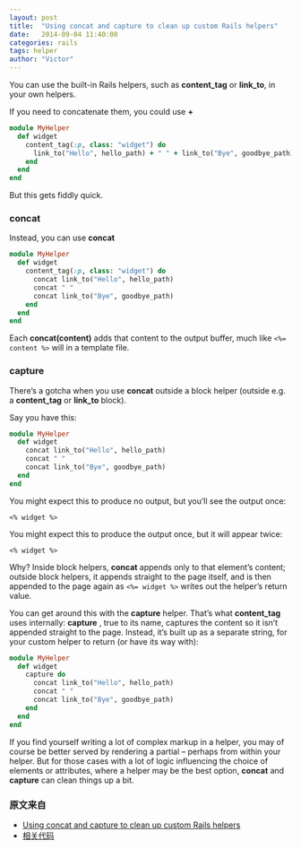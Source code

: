 ```yaml
---
layout: post
title:  "Using concat and capture to clean up custom Rails helpers"
date:   2014-09-04 11:40:00
categories: rails
tags: helper
author: "Victor"
---
```


You can use the built-in Rails helpers, such as **content_tag** or **link_to**, in your own helpers.

If you need to concatenate them, you could use **+**

```ruby
module MyHelper
  def widget
    content_tag(:p, class: "widget") do
      link_to("Hello", hello_path) + " " + link_to("Bye", goodbye_path)
    end
  end
end
```

But this gets fiddly quick.

### concat

Instead, you can use **concat**

```ruby
module MyHelper
  def widget
    content_tag(:p, class: "widget") do
      concat link_to("Hello", hello_path)
      concat " "
      concat link_to("Bye", goodbye_path)
    end
  end
end
```

Each **concat(content)** adds that content to the output buffer, much like ```<%= content %>``` will in a template file.

### capture

There’s a gotcha when you use **concat** outside a block helper (outside e.g. a **content_tag** or **link_to** block).

Say you have this:

```ruby
module MyHelper
  def widget
    concat link_to("Hello", hello_path)
    concat " "
    concat link_to("Bye", goodbye_path)
  end
end
```

You might expect this to produce no output, but you’ll see the output once:

```<% widget %>```

You might expect this to produce the output once, but it will appear twice:

```<% widget %>```


Why? Inside block helpers, **concat** appends only to that element’s content; outside block helpers, it appends straight to the page itself, and is then appended to the page again as ```<%= widget %>``` writes out the helper’s return value.

You can get around this with the **capture** helper. That’s what **content_tag** uses internally: **capture** , true to its name, captures the content so it isn’t appended straight to the page. Instead, it’s built up as a separate string, for your custom helper to return (or have its way with):

```ruby
module MyHelper
  def widget
    capture do
      concat link_to("Hello", hello_path)
      concat " "
      concat link_to("Bye", goodbye_path)
    end
  end
end
```

If you find yourself writing a lot of complex markup in a helper, you may of course be better served by rendering a partial – perhaps from within your helper. But for those cases with a lot of logic influencing the choice of elements or attributes, where a helper may be the best option, **concat** and **capture** can clean things up a bit.

### 原文来自

* [Using concat and capture to clean up custom Rails helpers](http://thepugautomatic.com/2013/06/helpers/)
* [相关代码](http://apidock.com/rails/ActionView/Helpers/TextHelper/concat)
